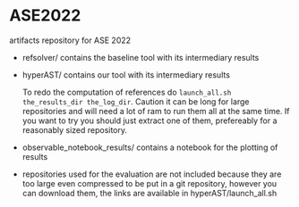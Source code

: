 # ASE2022
artifacts repository for ASE 2022

* refsolver/ contains the baseline tool with its intermediary results
* hyperAST/ contains our tool with its intermediary results
  
  To redo the computation of references do ``launch_all.sh the_results_dir the_log_dir``. Caution it can be long for large repositories and will need a lot of ram to run them all at the same time. If you want to try you should just extract one of them, prefereably for a reasonably sized repository.

* observable\_notebook\_results/ contains a notebook for the plotting of results
* repositories used for the evaluation are not included because they are too large even compressed to be put in a git repository, however you can download them, the links are available in hyperAST/launch_all.sh